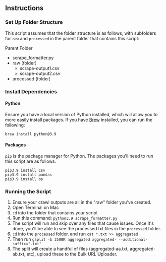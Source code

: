 ## Instructions

### Set Up Folder Structure
This script assumes that the folder structure is as follows, with subfolders for `raw` and `processed` in the parent folder that contains this script:

Parent Folder
* scrape_formatter.py
* raw (folder)
    * scrape-output1.csv
    * scrape-output2.csv
* processed (folder)

### Install Dependencies

#### Python
Ensure you have a local version of Python installed, which will allow you to more easily install packages. If you have [Brew](https://treehouse.github.io/installation-guides/mac/homebrew) installed, you can run the following:
```
brew install python@3.9
```

#### Packages
`pip` is the package manager for Python. The packages you'll need to run this script are as follows.
```
pip3.9 install csv
pip3.9 install pandas
pip3.9 install os
```

### Running the Script
1. Ensure your crawl outputs are all in the "raw" folder you've created.
2. Open Terminal on Mac
3. `cd` into the folder that contains your script
4. Run this command: `python3.9 scrape_formatter.py`
5. The script will run and skip over any files that cause issues. Once it's done, you'll be able to see the processed txt files in the `processed` folder.
6. `cd` into the `processed` folder, and run `cat *.txt >> aggregated`
7. Then run `gsplit -b 3500K aggregated aggregated- --additional-suffix=".txt"`
8. The split will create a handful of files (aggregated-aa.txt, aggregated-ab.txt, etc), upload these to the Bulk URL Uploader.
